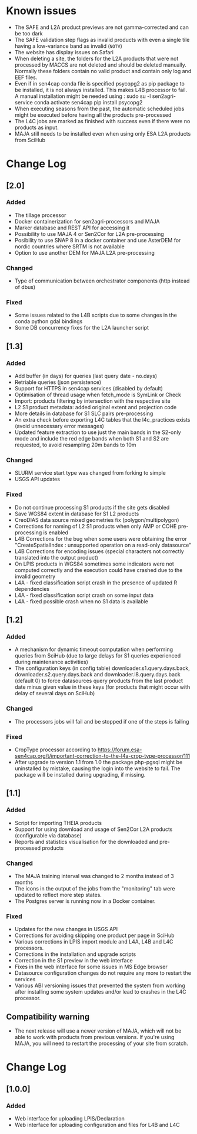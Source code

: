 # Known issues
 - The SAFE and L2A product previews are not gamma-corrected and can be too dark
 - The SAFE validation step flags as invalid products with even a single tile having a low-variance band as invalid (`NOTV`)
 - The website has display issues on Safari
 - When deleting a site, the folders for the L2A products that were not processed by MACCS are not deleted and should be deleted manually. Normally these folders contain no valid product and contain only log and EEF files.
 - Even if in sen4cap conda file is specified psycopg2 as pip package to be installed, it is not always installed. This makes L4B processor to fail. A manual installation might be needed using :
    sudo su -l sen2agri-service
    conda activate sen4cap 
    pip install psycopg2
 - When executing seasons from the past, the automatic scheduled jobs might be executed before having all the products pre-processed
 - The L4C jobs are marked as finished with success even if there were no products as input. 
 - MAJA still needs to be installed even when using only ESA L2A products from SciHub
 
 
# Change Log

## [2.0]
### Added
- The tillage processor
- Docker containerization for sen2agri-processors and MAJA
- Marker database and REST API for accessing it
- Possibility to use MAJA 4 or Sen2Cor for L2A pre-processing
- Posibility to use SNAP 8 in a docker container and use AsterDEM for nordic countries where SRTM is not available
- Option to use another DEM for MAJA L2A pre-processing

### Changed
- Type of communication between orchestrator components (http instead of dbus)

### Fixed
- Some issues related to the L4B scripts due to some changes in the conda python gdal bindings 
- Some DB concurrency fixes for the L2A launcher script

## [1.3]
### Added
- Add buffer (in days) for queries (last query date - no.days)
- Retriable queries (json persistence)
- Support for HTTPS in sen4cap services (disabled by default)
- Optimisation of thread usage when fetch_mode is SymLink or Check
- Import: products filtering by intersection with the respective site
- L2 S1 product metadata: added original extent and projection code
- More details in database for S1 SLC pairs pre-processing
- An extra check before exporting L4C tables that the l4c_practices exists (avoid unnecessary error messages)
- Updated feature extraction to use just the main bands in the S2-only mode and include the red edge bands when both S1 and S2 are requested, to avoid resampling 20m bands to 10m

### Changed
- SLURM service start type was changed from forking to simple
- USGS API updates

### Fixed
- Do not continue processing S1 products if the site gets disabled
- Save WGS84 extent in database for S1 L2 products
- CreoDIAS data source mixed geometries fix (polygon/multipolygon)
- Corrections for naming of L2 S1 products when only AMP or COHE pre-processing is enabled
- L4B Corrections for the bug when some users were obtaining the error "CreateSpatialIndex : unsupported operation on a read-only datasource"
- L4B Corrections for encoding issues (special characters not correctly translated into the output product)
- On LPIS products in WGS84 sometimes some indicators were not computed correctly and the execution could have crashed due to the invalid geometry
- L4A - fixed classification script crash in the presence of updated R dependencies	
- L4A - fixed classification script crash on some input data	
- L4A - fixed possible crash when no S1 data is available


## [1.2]
### Added
  - A mechanism for dynamic timeout computation when performing queries from SciHub (due to large delays for S1 queries experienced during maintenance activities)
  - The configuration keys (in config table) downloader.s1.query.days.back, downloader.s2.query.days.back and downloader.l8.query.days.back (default 0) to force datasources query products from the last product date minus given value in these keys (for products that might occur with delay of several days on SciHub)
  
### Changed
  - The processors jobs will fail and be stopped if one of the steps is failing
    
### Fixed
  - CropType processor according to https://forum.esa-sen4cap.org/t/important-correction-to-the-l4a-crop-type-processor/111
  - After upgrade to version 1.1 from 1.0 the package php-pgsql might be uninstalled by mistake, causing the login into the website to fail. The package will be installed during upgrading, if missing.

## [1.1]
### Added
  - Script for importing THEIA products
  - Support for using download and usage of Sen2Cor L2A products (configurable via database)
  - Reports and statistics visualisation for the downloaded and pre-processed products
  
### Changed
  - The MAJA training interval was changed to 2 months instead of 3 months
  - The icons in the output of the jobs from the "monitoring" tab were updated to reflect more step states.
  - The Postgres server is running now in a Docker container.
    
### Fixed
  - Updates for the new changes in USGS API
  - Corrections for avoiding skipping one product per page in SciHub
  - Various corrections in LPIS import module and L4A, L4B and L4C processors.
  - Corrections in the installation and upgrade scripts
  - Correction in the S1 preview in the web interface
  - Fixes in the web interface for some issues in MS Edge browser
  - Datasource configuration changes do not require any more to restart the services
  - Various ABI versioning issues that prevented the system from working after installing some system updates and/or lead to crashes in the L4C processor.

## Compatibility warning

  - The next release will use a newer version of MAJA, which will not be able to work with products from previous versions. If you're using MAJA, you will need to restart the processing of your site from scratch.

# Change Log

## [1.0.0]

### Added
  - Web interface for uploading LPIS/Declaration
  - Web interface for uploading configuration and files for L4B and L4C

